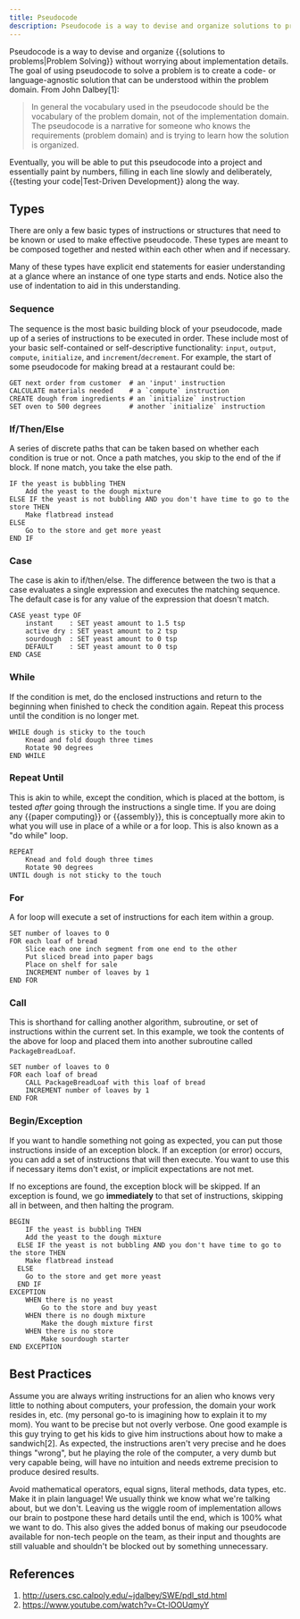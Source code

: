 ```yaml
---
title: Pseudocode
description: Pseudocode is a way to devise and organize solutions to problems without worrying about implementation details.
---
```


Pseudocode is a way to devise and organize {{solutions to problems|Problem Solving}} without worrying about implementation details. The goal of using pseudocode to solve a problem is to create a code- or language-agnostic solution that can be understood within the problem domain. From John Dalbey[1]:

> In general the vocabulary used in the pseudocode should be the vocabulary of the problem domain, not of the implementation domain. The pseudocode is a narrative for someone who knows the requirements (problem domain) and is trying to learn how the solution is organized.

Eventually, you will be able to put this pseudocode into a project and essentially paint by numbers, filling in each line slowly and deliberately, {{testing your code|Test-Driven Development}} along the way.

## Types

There are only a few basic types of instructions or structures that need to be known or used to make effective pseudocode. These types are meant to be composed together and nested within each other when and if necessary.

Many of these types have explicit end statements for easier understanding at a glance where an instance of one type starts and ends. Notice also the use of indentation to aid in this understanding.

### Sequence

The sequence is the most basic building block of your pseudocode, made up of a series of instructions to be executed in order. These include most of your basic self-contained or self-descriptive functionality: `input`, `output`, `compute`, `initialize`, and `increment`/`decrement`. For example, the start of some pseudocode for making bread at a restaurant could be:

```pseudocode
GET next order from customer  # an 'input' instruction
CALCULATE materials needed    # a `compute` instruction
CREATE dough from ingredients # an `initialize` instruction
SET oven to 500 degrees       # another `initialize` instruction
```

### If/Then/Else

A series of discrete paths that can be taken based on whether each condition is true or not. Once a path matches, you skip to the end of the if block. If none match, you take the else path.

```pseudocode
IF the yeast is bubbling THEN
	Add the yeast to the dough mixture
ELSE IF the yeast is not bubbling AND you don't have time to go to the store THEN
	Make flatbread instead
ELSE 
	Go to the store and get more yeast
END IF
```

### Case

The case is akin to if/then/else. The difference between the two is that a case evaluates a single expression and executes the matching sequence. The default case is for any value of the expression that doesn't match.

```pseudocode
CASE yeast type OF
	instant    : SET yeast amount to 1.5 tsp
	active dry : SET yeast amount to 2 tsp
	sourdough  : SET yeast amount to 0 tsp
	DEFAULT    : SET yeast amount to 0 tsp
END CASE	
```

### While

If the condition is met, do the enclosed instructions and return to the beginning when finished to check the condition again. Repeat this process until the condition is no longer met.

```pseudocode
WHILE dough is sticky to the touch
	Knead and fold dough three times
	Rotate 90 degrees
END WHILE
```

### Repeat Until

This is akin to while, except the condition, which is placed at the bottom, is tested *after* going through the instructions a single time. If you are doing any {{paper computing}} or {{assembly}}, this is conceptually more akin to what you will use in place of a while or a for loop. This is also known as a "do while" loop.

```pseudocode
REPEAT
	Knead and fold dough three times
	Rotate 90 degrees
UNTIL dough is not sticky to the touch
```

### For

A for loop will execute a set of instructions for each item within a group.

```pseudocode
SET number of loaves to 0
FOR each loaf of bread
	Slice each one inch segment from one end to the other
	Put sliced bread into paper bags
	Place on shelf for sale
	INCREMENT number of loaves by 1
END FOR
```

### Call

This is shorthand for calling another algorithm, subroutine, or set of instructions within the current set. In this example, we took the contents of the above for loop and placed them into another subroutine called `PackageBreadLoaf`.

```pseudocode
SET number of loaves to 0
FOR each loaf of bread
	CALL PackageBreadLoaf with this loaf of bread
	INCREMENT number of loaves by 1
END FOR
```

### Begin/Exception

If you want to handle something not going as expected, you can put those instructions inside of an exception block. If an exception (or error) occurs, you can add a set of instructions that will then execute. You want to use this if necessary items don't exist, or implicit expectations are not met.

If no exceptions are found, the exception block will be skipped. If an exception is found, we go **immediately** to that set of instructions, skipping all in between, and then halting the program.

```pseudocode
BEGIN
	IF the yeast is bubbling THEN
    Add the yeast to the dough mixture
  ELSE IF the yeast is not bubbling AND you don't have time to go to the store THEN
    Make flatbread instead
  ELSE 
    Go to the store and get more yeast
  END IF
EXCEPTION
	WHEN there is no yeast
		Go to the store and buy yeast
	WHEN there is no dough mixture
		Make the dough mixture first
	WHEN there is no store
		Make sourdough starter
END EXCEPTION
```

## Best Practices

Assume you are always writing instructions for an alien who knows very little to nothing about computers, your profession, the domain your work resides in, etc. (my personal go-to is imagining how to explain it to my mom). You want to be precise but not overly verbose. One good example is this guy trying to get his kids to give him instructions about how to make a sandwich[2]. As expected, the instructions aren't very precise and he does things "wrong", but he playing the role of the computer, a very dumb but very capable being, will have no intuition and needs extreme precision to produce desired results.

Avoid mathematical operators, equal signs, literal methods, data types, etc. Make it in plain language! We usually think we know what we're talking about, but we don't. Leaving us the wiggle room of implementation allows our brain to postpone these hard details until the end, which is 100% what we want to do. This also gives the added bonus of making our pseudocode available for non-tech people on the team, as their input and thoughts are still valuable and shouldn't be blocked out by something unnecessary.

## References

1. http://users.csc.calpoly.edu/~jdalbey/SWE/pdl_std.html
1. https://www.youtube.com/watch?v=Ct-lOOUqmyY